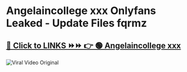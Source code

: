 
 # Angelaincollege xxx Onlyfans Leaked - Update Files fqrmz

## <h2><a href="https://clipsfans.com/Angelaincollege_xxx&ref=git">🔗 Click to LINKS ⏩⏩ 👉 🟢 Angelaincollege xxx </a></h2>

<a href="https://clipsfans.com/Angelaincollege_xxx&ref=git" rel="nofollow" data-target="animated-image.originalLink"><img src="https://i.ibb.co.com/xMMVF88/686577567.gif" alt="Viral Video Original" style="max-width: 100%; display: inline-block;" data-target="animated-image.originalImage"></a>

